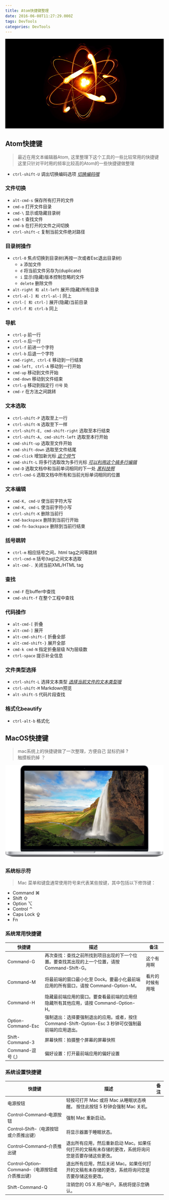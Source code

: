 ```yaml
---
title: Atom快捷键整理
date: 2016-06-08T11:27:29.000Z
tags: DevTools
categories: DevTools
---
```


![atom](/images/atom-light-640x360.jpg)

## Atom快捷键

> 最近在用文本编辑器Atom, 这里整理下这个工具的一些比较常用的快捷键
> 这里只针对平时用的频率比较高的Atom的一些快捷键做整理

- `ctrl-shift-U` 调出切换编码选项 *<u>切换编码哦</u>*

### 文件切换

- `alt-cmd-s` 保存所有打开的文件
- `cmd-o` 打开文件目录
- `cmd-\` 显示或隐藏目录树
- `cmd-t` 查找文件
- `cmd-b` 在打开的文件之间切换
- `ctrl-shift-c` 复制当前文件绝对路径

### 目录树操作
- `ctrl-0` 焦点切换到目录树(再按一次或者Esc退出目录树)
  - `a` 添加文件
  - `d` 将当前文件另存为(duplicate)
  - `i` 显示(隐藏)版本控制忽略的文件
  - `delete` 删除文件
- `alt-right 和 alt-left` 展开(隐藏)所有目录
- `ctrl-al-] 和 ctrl-al-[` 同上
- `ctrl-[ 和 ctrl-]` 展开(隐藏)当前目录
- `ctrl-f 和 ctrl-b` 同上

### 导航

- `ctrl-p` 前一行
- `ctrl-n` 后一行
- `ctrl-f` 前进一个字符
- `ctrl-b` 后退一个字符
- `cmd-right, ctrl-E` 移动到一行结束
- `cmd-left, ctrl-A` 移动到一行开始
- `cmd-up` 移动到文件开始
- `cmd-down` 移动到文件结束
- `ctrl-g` 移动到指定行 `行号` 处
- `cmd-r` 在方法之间跳转

### 文本选取

- `ctrl-shift-P` 选取至上一行
- `ctrl-shift-N` 选取至下一样
- `ctrl-shift-E, cmd-shift-right` 选取至本行结束
- `ctrl-shift-A, cmd-shift-left` 选取至本行开始
- `cmd-shift-up` 选取至文件开始
- `cmd-shift-down` 选取至文件结尾
- `cmd-click` 增加新光标 *<u>这个帅气</u>*
- `cmd-shift-L` 将多行选取改为多行光标 *<u>可以利用这个搞多行编辑</u>*
- `cmd-D` 选取文档中和当前单词相同的下一处 *<u>黑科技啊</u>*
- `ctrl-cmd-G` 选取文档中所有和当前光标单词相同的位置

### 文本编辑

- `cmd-K, cmd-U` 使当前字符大写
- `cmd-K, cmd-L` 使当前字符小写
- `ctrl-shift-K` 删除当前行
- `cmd-backspace` 删除到当前行开始
- `cmd-fn-backspace` 删除到当前行结束

### 括号跳转

- `ctrl-m` 相应括号之间，html tag之间等跳转
- `ctrl-cmd-m` 括号(tag)之间文本选取
- `alt-cmd-.` 关闭当前XML/HTML tag

### 查找

- `cmd-F` 在buffer中查找
- `cmd-shift-f` 在整个工程中查找

### 代码操作

- `alt-cmd-[` 折叠
- `alt-cmd-]` 展开
- `alt-cmd-shift-{` 折叠全部
- `alt-cmd-shift-}` 展开全部
- `cmd-k cmd-N` 指定折叠层级 N为层级数
- `ctrl-space` 提示补全信息

### 文件类型选择

- `ctrl-shift-L` 选择文本类型  *<u>选择当前文件的文本类型哦</u>*
- `ctrl-shift-M` Markdown预览
- `alt-shift-S` 代码片段查找

### 格式化beautify
- `ctrl-alt-b` 格式化


## MacOS快捷键

> mac系统上的快捷键做了一次整理，方便自己
> 鼠标扔掉 ?  
> 触摸板扔掉 ？

![macbookpro](/images/macbookpro.jpg)

### 系统标示符
> Mac 菜单和键盘通常使用符号来代表某些按键，其中包括以下修饰键：

- Command ⌘
- Shift ⇧
- Option ⌥
- Control ⌃
- Caps Lock ⇪
- Fn

### 系统常用快捷键
快捷键  | 描述  |  备注
--|---|--
Command-G  | 再次查找：查找之前所找到项目出现的下一个位置。要查找其出现的上一个位置，请按 Command-Shift-G。  |   这个有用啊
Command-M  | 将最前端的窗口最小化至 Dock。要最小化最前端应用的所有窗口，请按 Command-Option-M。 |  看片的时候有用哦
Command-H  | 隐藏最前端应用的窗口。要查看最前端的应用但隐藏所有其他应用，请按 Command-Option-H。  |  
Option-Command-Esc  | 强制退出：选择要强制退出的应用。或者，按住 Command-Shift-Option-Esc 3 秒钟可仅强制最前端的应用退出。  |  
Shift-Command-3  | 屏幕快照：拍摄整个屏幕的屏幕快照  |  
Command-逗号 (,)  | 偏好设置：打开最前端应用的偏好设置  |  

### 系统设置快捷键
快捷键  | 描述  |  备注
--|---|--
电源按钮  |  轻按可打开 Mac 或将 Mac 从睡眠状态唤醒。 按住此按钮 5 秒钟会强制 Mac 关机。 |  
Control–Command–电源按钮  | 强制 Mac 重新启动。  |  
Control–Shift–（电源按钮或介质推出键）  |  将显示器置于睡眠状态。 |
Control–Command–介质推出键	  |  退出所有应用，然后重新启动 Mac。如果任何打开的文稿有未存储的更改，系统将询问您是否要存储这些更改。 |  
Control–Option–Command–（电源按钮或介质推出键）	  | 退出所有应用，然后关闭 Mac。如果任何打开的文稿有未存储的更改，系统将询问您是否要存储这些更改。  |  
Shift-Command-Q	  |  注销您的 OS X 用户帐户。系统将提示您确认。 |  


